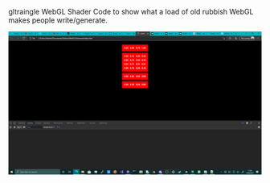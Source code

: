 gltraingle
WebGL Shader Code to show what a load of old rubbish WebGL makes people write/generate.

![screenshot](https://github.com/themindvirus/gltriangle/blob/webgl-qpu/screenshot.png)